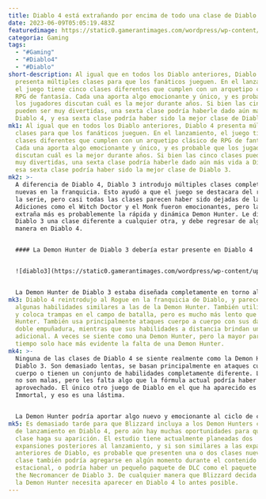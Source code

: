 ```yaml
---
title: Diablo 4 está extrañando por encima de todo una clase de Diablo 3.
date: 2023-06-09T05:05:19.483Z
featuredimage: https://static0.gamerantimages.com/wordpress/wp-content/uploads/2023/06/diablo-4-sorceror.jpg?q=50&fit=contain&w=1140&h=&dpr=1.5
categoria: Gaming
tags:
  - "#Gaming"
  - "#Diablo4"
  - "#Diablo"
short-description: Al igual que en todos los Diablo anteriores, Diablo 4
  presenta múltiples clases para que los fanáticos jueguen. En el lanzamiento,
  el juego tiene cinco clases diferentes que cumplen con un arquetipo clásico de
  RPG de fantasía. Cada una aporta algo emocionante y único, y es probable que
  los jugadores discutan cuál es la mejor durante años. Si bien las cinco clases
  pueden ser muy divertidas, una sexta clase podría haberle dado aún más vida a
  Diablo 4, y esa sexta clase podría haber sido la mejor clase de Diablo 3.
mk1: Al igual que en todos los Diablo anteriores, Diablo 4 presenta múltiples
  clases para que los fanáticos jueguen. En el lanzamiento, el juego tiene cinco
  clases diferentes que cumplen con un arquetipo clásico de RPG de fantasía.
  Cada una aporta algo emocionante y único, y es probable que los jugadores
  discutan cuál es la mejor durante años. Si bien las cinco clases pueden ser
  muy divertidas, una sexta clase podría haberle dado aún más vida a Diablo 4, y
  esa sexta clase podría haber sido la mejor clase de Diablo 3.
mk2: >-
  A diferencia de Diablo 4, Diablo 3 introdujo múltiples clases completamente
  nuevas en la franquicia. Esto ayudó a que el juego se destacara del resto de
  la serie, pero casi todas las clases parecen haber sido dejadas de lado.
  Adiciones como el Witch Doctor y el Monk fueron emocionantes, pero la que se
  extraña más es probablemente la rápida y dinámica Demon Hunter. Le dio a
  Diablo 3 una clase diferente a cualquier otra, y debe regresar de alguna
  manera en Diablo 4.


  #### La Demon Hunter de Diablo 3 debería estar presente en Diablo 4


  ![diablo3](https://static0.gamerantimages.com/wordpress/wp-content/uploads/2021/12/Diablo-3-Demon-Hunter.jpg?q=50&fit=crop&w=1500&dpr=1.5 "diablo3")


  La Demon Hunter de Diablo 3 estaba diseñada completamente en torno al combate a distancia y al movimiento rápido. Tenía una amplia gama de artefactos que usaba para diezmar a sus oponentes. Se lanzaba al combate con ballestas de doble empuñadura, lanzaba explosivos, colocaba trampas y utilizaba magia de sombras mientras giraba por el campo de batalla. Fue una adición emocionante a la fórmula de Diablo y rápidamente se convirtió en la favorita de los fanáticos.
mk3: Diablo 4 reintrodujo al Rogue en la franquicia de Diablo, y parece tener
  algunas habilidades similares a las de la Demon Hunter. También utiliza arcos
  y coloca trampas en el campo de batalla, pero es mucho más lento que la Demon
  Hunter. También usa principalmente ataques cuerpo a cuerpo con sus dagas de
  doble empuñadura, mientras que sus habilidades a distancia brindan un apoyo
  adicional. A veces se siente como una Demon Hunter, pero la mayor parte del
  tiempo solo hace más evidente la falta de una Demon Hunter.
mk4: >-
  Ninguna de las clases de Diablo 4 se siente realmente como la Demon Hunter de
  Diablo 3. Son demasiado lentas, se basan principalmente en ataques cuerpo a
  cuerpo o tienen un conjunto de habilidades completamente diferente. Las clases
  no son malas, pero les falta algo que la fórmula actual podría haber
  aprovechado. El único otro juego de Diablo en el que ha aparecido es Diablo
  Immortal, y eso es una lástima.


  La Demon Hunter podría aportar algo nuevo y emocionante al ciclo de combate de Diablo 4. Actualmente no hay personajes ágiles y ágiles, pero la Demon Hunter podría ocupar ese lugar. Los jugadores se moverían rápidamente y rodarían alrededor de sus enemigos mientras los bombardean con docenas de flechas y usan magia sombría para acabar con ellos. Si bien tendría que ser ralentizado un poco para adaptarse al combate más lento de Diablo 4, parece que encajaría perfectamente en la alineación de clases del juego.
mk5: Es demasiado tarde para que Blizzard incluya a los Demon Hunters como clase
  de lanzamiento en Diablo 4, pero aún hay muchas oportunidades para que la
  clase haga su aparición. El estudio tiene actualmente planeadas dos
  expansiones posteriores al lanzamiento, y si son similares a las expansiones
  anteriores de Diablo, es probable que presenten una o dos clases nuevas. La
  clase también podría agregarse en algún momento durante el contenido
  estacional, o podría haber un pequeño paquete de DLC como el paquete Rise of
  the Necromancer de Diablo 3. De cualquier manera que Blizzard decida hacerlo,
  la Demon Hunter necesita aparecer en Diablo 4 lo antes posible.
---
```

